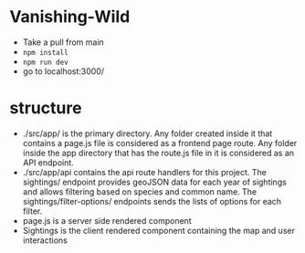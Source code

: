 # Vanishing-Wild
- Take a pull from main
- `npm install`
- `npm run dev`
- go to localhost:3000/

# structure
- ./src/app/ is the primary directory. Any folder created inside it that contains a page.js file is considered as a frontend page route. Any folder inside the app directory that has the route.js file in it is considered as an API endpoint.
- ./src/app/api contains the api route handlers for this project. The sightings/ endpoint provides geoJSON data for each year of sightings and allows filtering based on species and common name. The sightings/filter-options/ endpoints sends the lists of options for each filter.
- page.js is a server side rendered component
- Sightings is the client rendered component containing the map and user interactions